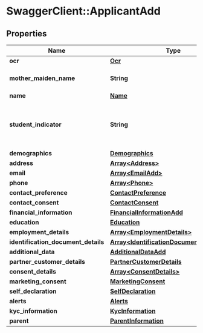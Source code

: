 # SwaggerClient::ApplicantAdd

## Properties
Name | Type | Description | Notes
------------ | ------------- | ------------- | -------------
**ocr** | [**Ocr**](Ocr.md) |  | [optional] 
**mother_maiden_name** | **String** | Mother&#x27;s maiden name | [optional] 
**name** | [**Name**](Name.md) |  | 
**student_indicator** | **String** | Indicates if the applicant is a student.Valid values are Yes or No | [optional] 
**demographics** | [**Demographics**](Demographics.md) |  | [optional] 
**address** | [**Array&lt;Address&gt;**](Address.md) |  | [optional] 
**email** | [**Array&lt;EmailAdd&gt;**](EmailAdd.md) |  | [optional] 
**phone** | [**Array&lt;Phone&gt;**](Phone.md) |  | 
**contact_preference** | [**ContactPreference**](ContactPreference.md) |  | [optional] 
**contact_consent** | [**ContactConsent**](ContactConsent.md) |  | [optional] 
**financial_information** | [**FinancialInformationAdd**](FinancialInformationAdd.md) |  | [optional] 
**education** | [**Education**](Education.md) |  | [optional] 
**employment_details** | [**Array&lt;EmploymentDetails&gt;**](EmploymentDetails.md) |  | [optional] 
**identification_document_details** | [**Array&lt;IdentificationDocumentDetailsAdd&gt;**](IdentificationDocumentDetailsAdd.md) |  | [optional] 
**additional_data** | [**AdditionalDataAdd**](AdditionalDataAdd.md) |  | [optional] 
**partner_customer_details** | [**PartnerCustomerDetails**](PartnerCustomerDetails.md) |  | [optional] 
**consent_details** | [**Array&lt;ConsentDetails&gt;**](ConsentDetails.md) |  | [optional] 
**marketing_consent** | [**MarketingConsent**](MarketingConsent.md) |  | [optional] 
**self_declaration** | [**SelfDeclaration**](SelfDeclaration.md) |  | [optional] 
**alerts** | [**Alerts**](Alerts.md) |  | [optional] 
**kyc_information** | [**KycInformation**](KycInformation.md) |  | [optional] 
**parent** | [**ParentInformation**](ParentInformation.md) |  | [optional] 

